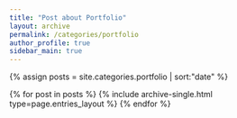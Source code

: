 ```yaml
---
title: "Post about Portfolio"
layout: archive
permalink: /categories/portfolio
author_profile: true
sidebar_main: true
---
```


{% assign posts = site.categories.portfolio | sort:"date" %}

{% for post in posts %}
  {% include archive-single.html type=page.entries_layout %}
{% endfor %}

